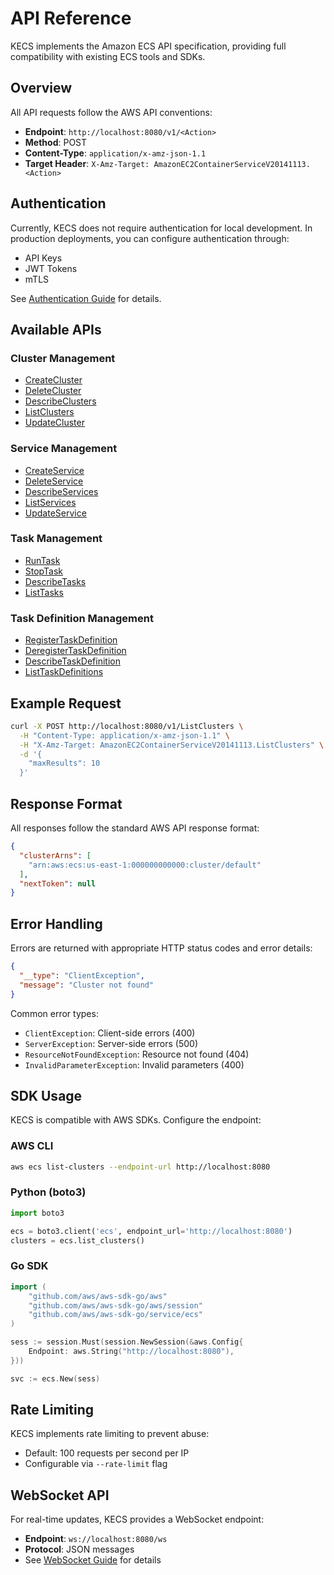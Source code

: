 # API Reference

KECS implements the Amazon ECS API specification, providing full compatibility with existing ECS tools and SDKs.

## Overview

All API requests follow the AWS API conventions:

- **Endpoint**: `http://localhost:8080/v1/<Action>`
- **Method**: POST
- **Content-Type**: `application/x-amz-json-1.1`
- **Target Header**: `X-Amz-Target: AmazonEC2ContainerServiceV20141113.<Action>`

## Authentication

Currently, KECS does not require authentication for local development. In production deployments, you can configure authentication through:

- API Keys
- JWT Tokens
- mTLS

See [Authentication Guide](/api/authentication) for details.

## Available APIs

### Cluster Management
- [CreateCluster](/api/clusters#createcluster)
- [DeleteCluster](/api/clusters#deletecluster)
- [DescribeClusters](/api/clusters#describeclusters)
- [ListClusters](/api/clusters#listclusters)
- [UpdateCluster](/api/clusters#updatecluster)

### Service Management
- [CreateService](/api/services#createservice)
- [DeleteService](/api/services#deleteservice)
- [DescribeServices](/api/services#describeservices)
- [ListServices](/api/services#listservices)
- [UpdateService](/api/services#updateservice)

### Task Management
- [RunTask](/api/tasks#runtask)
- [StopTask](/api/tasks#stoptask)
- [DescribeTasks](/api/tasks#describetasks)
- [ListTasks](/api/tasks#listtasks)

### Task Definition Management
- [RegisterTaskDefinition](/api/task-definitions#registertaskdefinition)
- [DeregisterTaskDefinition](/api/task-definitions#deregistertaskdefinition)
- [DescribeTaskDefinition](/api/task-definitions#describetaskdefinition)
- [ListTaskDefinitions](/api/task-definitions#listtaskdefinitions)

## Example Request

```bash
curl -X POST http://localhost:8080/v1/ListClusters \
  -H "Content-Type: application/x-amz-json-1.1" \
  -H "X-Amz-Target: AmazonEC2ContainerServiceV20141113.ListClusters" \
  -d '{
    "maxResults": 10
  }'
```

## Response Format

All responses follow the standard AWS API response format:

```json
{
  "clusterArns": [
    "arn:aws:ecs:us-east-1:000000000000:cluster/default"
  ],
  "nextToken": null
}
```

## Error Handling

Errors are returned with appropriate HTTP status codes and error details:

```json
{
  "__type": "ClientException",
  "message": "Cluster not found"
}
```

Common error types:
- `ClientException`: Client-side errors (400)
- `ServerException`: Server-side errors (500)
- `ResourceNotFoundException`: Resource not found (404)
- `InvalidParameterException`: Invalid parameters (400)

## SDK Usage

KECS is compatible with AWS SDKs. Configure the endpoint:

### AWS CLI
```bash
aws ecs list-clusters --endpoint-url http://localhost:8080
```

### Python (boto3)
```python
import boto3

ecs = boto3.client('ecs', endpoint_url='http://localhost:8080')
clusters = ecs.list_clusters()
```

### Go SDK
```go
import (
    "github.com/aws/aws-sdk-go/aws"
    "github.com/aws/aws-sdk-go/aws/session"
    "github.com/aws/aws-sdk-go/service/ecs"
)

sess := session.Must(session.NewSession(&aws.Config{
    Endpoint: aws.String("http://localhost:8080"),
}))

svc := ecs.New(sess)
```

## Rate Limiting

KECS implements rate limiting to prevent abuse:
- Default: 100 requests per second per IP
- Configurable via `--rate-limit` flag

## WebSocket API

For real-time updates, KECS provides a WebSocket endpoint:
- **Endpoint**: `ws://localhost:8080/ws`
- **Protocol**: JSON messages
- See [WebSocket Guide](/api/websocket) for details